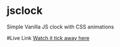 # jsclock
Simple Vanilla JS clock with CSS animations

#Live Link
[Watch it tick away here](https://sharloteean.github.io/jsclock/)
